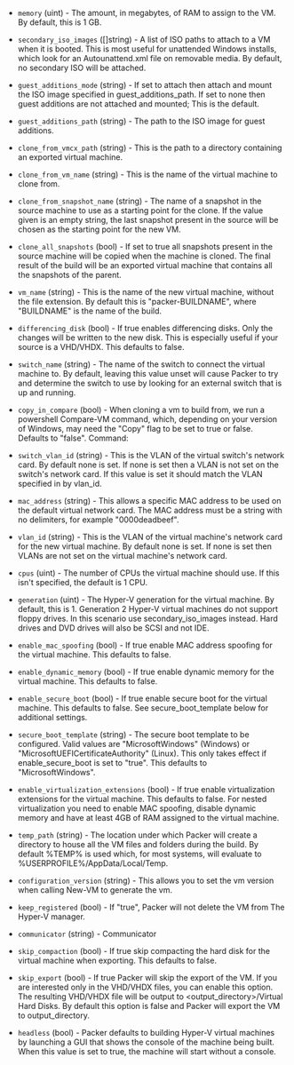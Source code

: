 <!-- Code generated from the comments of the Config struct in builder/hyperv/vmcx/builder.go; DO NOT EDIT MANUALLY -->

-   `memory` (uint) - The amount, in megabytes, of RAM to assign to the
VM. By default, this is 1 GB.

-   `secondary_iso_images` ([]string) - A list of ISO paths to
attach to a VM when it is booted. This is most useful for unattended
Windows installs, which look for an Autounattend.xml file on removable
media. By default, no secondary ISO will be attached.

-   `guest_additions_mode` (string) - If set to attach then attach and
mount the ISO image specified in guest_additions_path. If set to
none then guest additions are not attached and mounted; This is the
default.

-   `guest_additions_path` (string) - The path to the ISO image for guest
additions.

-   `clone_from_vmcx_path` (string) - This is the path to a directory containing an exported virtual machine.

-   `clone_from_vm_name` (string) - This is the name of the virtual machine to clone from.

-   `clone_from_snapshot_name` (string) - The name of a snapshot in the
source machine to use as a starting point for the clone. If the value
given is an empty string, the last snapshot present in the source will
be chosen as the starting point for the new VM.

-   `clone_all_snapshots` (bool) - If set to true all snapshots
present in the source machine will be copied when the machine is
cloned. The final result of the build will be an exported virtual
machine that contains all the snapshots of the parent.

-   `vm_name` (string) - This is the name of the new virtual machine,
without the file extension. By default this is "packer-BUILDNAME",
where "BUILDNAME" is the name of the build.

-   `differencing_disk` (bool) - If true enables differencing disks. Only
the changes will be written to the new disk. This is especially useful if
your source is a VHD/VHDX. This defaults to false.

-   `switch_name` (string) - The name of the switch to connect the virtual
machine to. By default, leaving this value unset will cause Packer to
try and determine the switch to use by looking for an external switch
that is up and running.

-   `copy_in_compare` (bool) - When cloning a vm to build from, we run a powershell
Compare-VM command, which, depending on your version of Windows, may need
the "Copy" flag to be set to true or false. Defaults to "false". Command:

-   `switch_vlan_id` (string) - This is the VLAN of the virtual switch's
network card. By default none is set. If none is set then a VLAN is not
set on the switch's network card. If this value is set it should match
the VLAN specified in by vlan_id.

-   `mac_address` (string) - This allows a specific MAC address to be used on
the default virtual network card. The MAC address must be a string with
no delimiters, for example "0000deadbeef".

-   `vlan_id` (string) - This is the VLAN of the virtual machine's network
card for the new virtual machine. By default none is set. If none is set
then VLANs are not set on the virtual machine's network card.

-   `cpus` (uint) - The number of CPUs the virtual machine should use. If
this isn't specified, the default is 1 CPU.

-   `generation` (uint) - The Hyper-V generation for the virtual machine. By
default, this is 1. Generation 2 Hyper-V virtual machines do not support
floppy drives. In this scenario use secondary_iso_images instead. Hard
drives and DVD drives will also be SCSI and not IDE.

-   `enable_mac_spoofing` (bool) - If true enable MAC address spoofing
for the virtual machine. This defaults to false.

-   `enable_dynamic_memory` (bool) - If true enable dynamic memory for
the virtual machine. This defaults to false.

-   `enable_secure_boot` (bool) - If true enable secure boot for the
virtual machine. This defaults to false. See secure_boot_template
below for additional settings.

-   `secure_boot_template` (string) - The secure boot template to be
configured. Valid values are "MicrosoftWindows" (Windows) or
"MicrosoftUEFICertificateAuthority" (Linux). This only takes effect if
enable_secure_boot is set to "true". This defaults to "MicrosoftWindows".

-   `enable_virtualization_extensions` (bool) - If true enable
virtualization extensions for the virtual machine. This defaults to
false. For nested virtualization you need to enable MAC spoofing,
disable dynamic memory and have at least 4GB of RAM assigned to the
virtual machine.

-   `temp_path` (string) - The location under which Packer will create a
directory to house all the VM files and folders during the build.
By default %TEMP% is used which, for most systems, will evaluate to
%USERPROFILE%/AppData/Local/Temp.

-   `configuration_version` (string) - This allows you to set the vm version when
 calling New-VM to generate the vm.

-   `keep_registered` (bool) - If "true", Packer will not delete the VM from
The Hyper-V manager.

-   `communicator` (string) - Communicator
-   `skip_compaction` (bool) - If true skip compacting the hard disk for
the virtual machine when exporting. This defaults to false.

-   `skip_export` (bool) - If true Packer will skip the export of the VM.
If you are interested only in the VHD/VHDX files, you can enable this
option. The resulting VHD/VHDX file will be output to
<output_directory>/Virtual Hard Disks. By default this option is false
and Packer will export the VM to output_directory.

-   `headless` (bool) - Packer defaults to building Hyper-V virtual
machines by launching a GUI that shows the console of the machine being
built. When this value is set to true, the machine will start without a
console.
